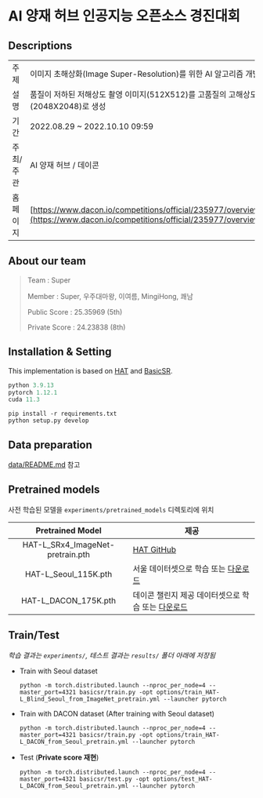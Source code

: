 # **AI 양재 허브 인공지능 오픈소스 경진대회**

## Descriptions
|||
|---|---|
|    주제   | 이미지 초해상화(Image Super-Resolution)를 위한 AI 알고리즘 개발                               |
| 설명      | 품질이 저하된 저해상도 촬영 이미지(512X512)를 고품질의 고해상도 촬영 이미지(2048X2048)로 생성 |
| 기간      | 2022.08.29 ~ 2022.10.10 09:59                                                                 |
| 주최/주관 | AI 양재 허브 / 데이콘 |
| 홈페이지  | [https://www.dacon.io/competitions/official/235977/overview/description](https://www.dacon.io/competitions/official/235977/overview/description)                |


## About our team
> Team        : Super <p>
Member        : Super, 우주대마왕, 이여름, MingiHong, 쾌남 <p>
Public Score  : 25.35969 (5th) <p>
Private Score : 24.23838 (8th)


## Installation & Setting
This implementation is based on [HAT](https://github.com/XPixelGroup/HAT) and [BasicSR](https://github.com/XPixelGroup/BasicSR). 

```python
python 3.9.13
pytorch 1.12.1
cuda 11.3
```

```
pip install -r requirements.txt
python setup.py develop
```

## Data preparation
[data/README.md](https://github.com/unacanal/dacon-235977/tree/master/data) 참고

## Pretrained models
사전 학습된 모델을 ```experiments/pretrained_models``` 디렉토리에 위치

|         Pretrained Model         |                           제공                             |
|:--------------------------------:|------------------------------------------------------------|
| HAT-L_SRx4_ImageNet-pretrain.pth | [HAT GitHub](https://github.com/XPixelGroup/HAT)                                         |
| HAT-L_Seoul_115K.pth             | 서울 데이터셋으로 학습 또는 [다운로드](https://drive.google.com/drive/folders/1nu9UvbKnNeaa6dHRotW5CNBk8d-XXDtC?usp=sharing)           |
| HAT-L_DACON_175K.pth             | 데이콘 챌린지 제공 데이터셋으로 학습 또는 [다운로드](https://drive.google.com/drive/folders/1nu9UvbKnNeaa6dHRotW5CNBk8d-XXDtC?usp=sharing) |ㄴ

## Train/Test
*학습 결과는 ```experiments/```, 테스트 결과는 ```results/``` 폴더 아래에 저장됨*
- Train with Seoul dataset
    ```
    python -m torch.distributed.launch --nproc_per_node=4 --master_port=4321 basicsr/train.py -opt options/train_HAT-L_Blind_Seoul_from_ImageNet_pretrain.yml --launcher pytorch
    ```
- Train with DACON dataset (After training with Seoul dataset)
    ```
    python -m torch.distributed.launch --nproc_per_node=4 --master_port=4321 basicsr/train.py -opt options/train_HAT-L_DACON_from_Seoul_pretrain.yml --launcher pytorch
    ```

- Test (**Private score 재현**)
    ```
    python -m torch.distributed.launch --nproc_per_node=4 --master_port=4321 basicsr/test.py -opt options/test_HAT-L_DACON_from_Seoul_pretrain.yml --launcher pytorch
    ```
